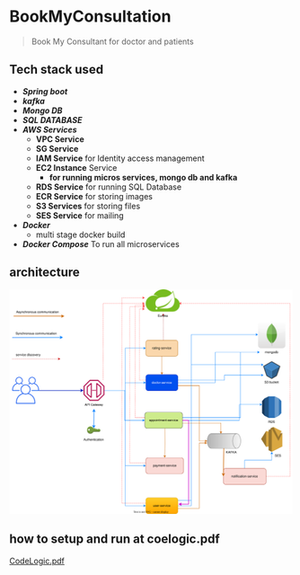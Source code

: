 # BookMyConsultation

> Book My Consultant for doctor and patients

## Tech stack used

* ***Spring boot***
* ***kafka***
* ***Mongo DB***
* ***SQL DATABASE***
* ***AWS Services***
    - **VPC Service**
    - **SG Service**
    - **IAM Service** for Identity access management
    - **EC2 Instance** Service
        * **for running micros services, mongo db and kafka** 
    - **RDS Service** for running SQL Database
    - **ECR Service** for storing images
    - **S3 Services** for storing files
    - **SES Service** for mailing     
* ***Docker***
    * multi stage docker build
* ***Docker Compose*** To run all microservices


## architecture

![architecture svg](./images/architecture_1.svg)
<!-- <img src="./images/architecture.svg"> -->

## how to setup and run at coelogic.pdf

[CodeLogic.pdf](./CodeLogic.pdf)
